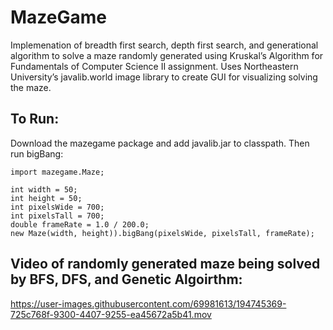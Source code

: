 # MazeGame
Implemenation of breadth first search, depth first search, and generational algorithm to solve a maze randomly generated using Kruskal’s Algorithm for Fundamentals of Computer Science II assignment. Uses Northeastern University’s javalib.world image library to create GUI for visualizing solving the maze.

## To Run:

Download the mazegame package and add javalib.jar to classpath. Then run bigBang:
```
import mazegame.Maze;

int width = 50;
int height = 50;
int pixelsWide = 700;
int pixelsTall = 700;
double frameRate = 1.0 / 200.0;
new Maze(width, height)).bigBang(pixelsWide, pixelsTall, frameRate);
```

## Video of randomly generated maze being solved by BFS, DFS, and Genetic Algoirthm:
https://user-images.githubusercontent.com/69981613/194745369-725c768f-9300-4407-9255-ea45672a5b41.mov
